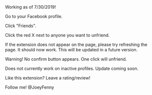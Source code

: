 Working as of 7/30/2019!

Go to your Facebook profile.

Click "Friends".

Click the red X next to anyone you want to unfriend.

If the extension does not appear on the page, please try refreshing the page. It should now work. This will be updated in a future version.

Warning! No confirm button appears. One click will unfriend.

Does not currently work on inactive profiles. Update coming soon.

Like this extension? Leave a rating/review!

Follow me! @JoeyFenny